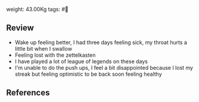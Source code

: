 weight: 43.00Kg 
tags: #🌅

## Review
- Wake up feeling better, I had three days feeling sick, my throat hurts a little bit when I swallow
- Feeling lost with the zettelkasten
- I have played a lot of league of legends on these days
- I'm unable to do the push ups, I feel a bit disappointed because I lost my streak but feeling optimistic to be back soon feeling healthy

## References